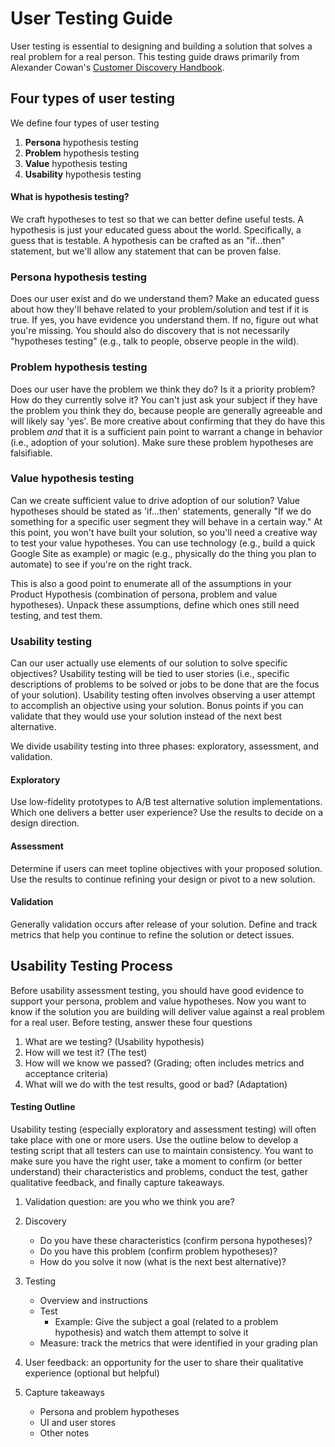 # User Testing Guide

User testing is essential to designing and building a solution that solves a real problem for a real person. This testing guide draws primarily from Alexander Cowan's [Customer Discovery Handbook](https://www.alexandercowan.com/customer-discovery-handbook).

## Four types of user testing

We define four types of user testing

1. **Persona** hypothesis testing
2. **Problem** hypothesis testing
3. **Value** hypothesis testing
4. **Usability** hypothesis testing

#### What is hypothesis testing?

We craft hypotheses to test so that we can better define useful tests.  A hypothesis is just your educated guess about the world. Specifically, a guess that is testable. A hypothesis can be crafted as an "if...then" statement, but we'll allow any statement that can be proven false.

### Persona hypothesis testing

Does our user exist and do we understand them? Make an educated guess about how they'll behave related to your problem/solution and test if it is true. If yes, you have evidence you understand them. If no, figure out what you're missing. You should also do discovery that is not necessarily "hypotheses testing" (e.g., talk to people, observe people in the wild). 

### Problem hypothesis testing

Does our user have the problem we think they do? Is it a priority problem? How do they currently solve it? You can't just ask your subject if they have the problem you think they do, because people are generally agreeable and will likely say 'yes'. Be more creative about confirming that they do have this problem *and* that it is a sufficient pain point to warrant a change in behavior (i.e., adoption of your solution). Make sure these problem hypotheses are falsifiable.

### Value hypothesis testing

Can we create sufficient value to drive adoption of our solution? Value hypotheses should be stated as 'if...then' statements, generally "If we do something for a specific user segment they will behave in a certain way." At this point, you won't have built your solution, so you'll need a creative way to test your value hypotheses. You can use technology (e.g., build a quick Google Site as example) or magic (e.g., physically do the thing you plan to automate) to see if you're on the right track.

This is also a good point to enumerate all of the assumptions in your Product Hypothesis (combination of persona, problem and value hypotheses). Unpack these assumptions, define which ones still need testing, and test them. 

### Usability testing

Can our user actually use elements of our solution to solve specific objectives? Usability testing will be tied to user stories (i.e., specific descriptions of problems to be solved or jobs to be done that are the focus of your solution). Usability testing often involves observing a user attempt to accomplish an objective using your solution. Bonus points if you can validate that they would use your solution instead of the next best alternative.

We divide usability testing into three phases: exploratory, assessment, and validation.

#### Exploratory

Use low-fidelity prototypes to A/B test alternative solution implementations. Which one delivers a better user experience? Use the results to decide on a design direction.

#### Assessment

Determine if users can meet topline objectives with your proposed solution. Use the results to continue refining your design or pivot to a new solution.

#### Validation

Generally validation occurs after release of your solution. Define and track metrics that help you continue to refine the solution or detect issues.

## Usability Testing Process

Before usability assessment testing, you should have good evidence to support your persona, problem and value hypotheses. Now you want to know if the solution you are building will deliver value against a real problem for a real user. Before testing, answer these four questions

1. What are we testing? (Usability hypothesis)
2. How will we test it? (The test)
3. How will we know we passed? (Grading; often includes metrics and acceptance criteria)
4. What will we do with the test results, good or bad? (Adaptation)

#### Testing Outline

Usability testing (especially exploratory and assessment testing) will often take place with one or more users. Use the outline below to develop a testing script that all testers can use to maintain consistency. You want to make sure you have the right user, take a moment to confirm (or better understand) their characteristics and problems, conduct the test, gather qualitative feedback, and finally capture takeaways.

1. Validation question: are you who we think you are?

2. Discovery
    - Do you have these characteristics (confirm persona hypotheses)?
    - Do you have this problem (confirm problem hypotheses)?
    - How do you solve it now (what is the next best alternative)?

3. Testing

    - Overview and instructions
    - Test
        - Example: Give the subject a goal (related to a problem hypothesis) and watch them attempt to solve it
    - Measure: track the metrics that were identified in your grading plan

4. User feedback: an opportunity for the user to share their qualitative experience (optional but helpful)

5. Capture takeaways
    - Persona and problem hypotheses
    - UI and user stores
    - Other notes

